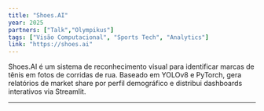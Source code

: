 ```yaml
--- 
title: "Shoes.AI"
year: 2025
partners: ["Talk","Olympikus"]
tags: ["Visão Computacional", "Sports Tech", "Analytics"]
link: "https://shoes.ai"
---
```


Shoes.AI é um sistema de reconhecimento visual para identificar marcas de tênis em fotos de corridas de rua. Baseado em YOLOv8 e PyTorch, gera relatórios de market share por perfil demográfico e distribui dashboards interativos via Streamlit.

---
